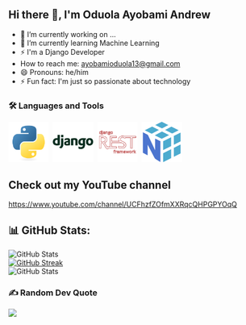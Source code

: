 ## Hi there 👋, I'm Oduola Ayobami Andrew

- 🔭 I’m currently working on ...
- 🌱 I’m currently learning Machine Learning
- ⚡ I'm a Django Developer 
-  How to reach me: ayobamioduola13@gmail.com
-  😄 Pronouns: he/him
-  ⚡ Fun fact: I'm just so passionate about technology

### 🛠️ Languages and Tools
<div>
   <img src="https://github.com/devicons/devicon/blob/master/icons/python/python-original.svg" title="Python" alt="Python" width="80" height="80"/>&nbsp;
  <img src="https://github.com/devicons/devicon/blob/master/icons/django/django-plain-wordmark.svg" title="Django" alt="Django" width="80" height="80"/>&nbsp;
  <img src="https://github.com/devicons/devicon/blob/master/icons/djangorest/djangorest-line-wordmark.svg" title="Django Rest framework" alt="Django Rest Framework"  width="80" height="80">&nbsp;
  <img src="https://github.com/devicons/devicon/blob/master/icons/numpy/numpy-original.svg" title = "Numpy" alt = "Django Rest Framework" width="80", height="80"/>&nbsp;
</div>

## Check out my YouTube channel
https://www.youtube.com/channel/UCFhzfZOfmXXRqcQHPGPYOqQ


## 📊 GitHub Stats:
![GitHub Stats](https://github-readme-stats.vercel.app/api?username=Andrew-oduola&theme=dark&hide_border=true&include_all_commits=true&count_private=true)<br/>
[![GitHub Streak](https://github-readme-streak-stats.herokuapp.com?user=Andrew-oduola&theme=dark&border_radius=5)](https://git.io/streak-stats)<br/>
![GitHub Stats](https://github-readme-stats.vercel.app/api/top-langs/?username=Andrew-oduola&theme=dark&hide_border=true&include_all_commits=true&count_private=true&layout=compact)



### ✍️ Random Dev Quote
![](https://quotes-github-readme.vercel.app/api?type=horizontal&theme=radical)

<!--
**Andrew-oduola/Andrew-oduola** is a ✨ _special_ ✨ repository because its `README.md` (this file) appears on your GitHub profile.

Here are some ideas to get you started:

- 🔭 I’m currently working on ...
- 🌱 I’m currently learning ...
- 👯 I’m looking to collaborate on ...
- 🤔 I’m looking for help with ...
- 💬 Ask me about ...
- 📫 How to reach me: ...
- 😄 Pronouns: ...
- ⚡ Fun fact: ...
-->
